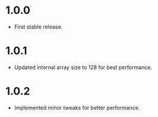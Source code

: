 
# 1.0.0

* First stable release.


# 1.0.1

* Updated internal array size to 128 for best performance.


# 1.0.2

* Implemented minor tweaks for better performance.
